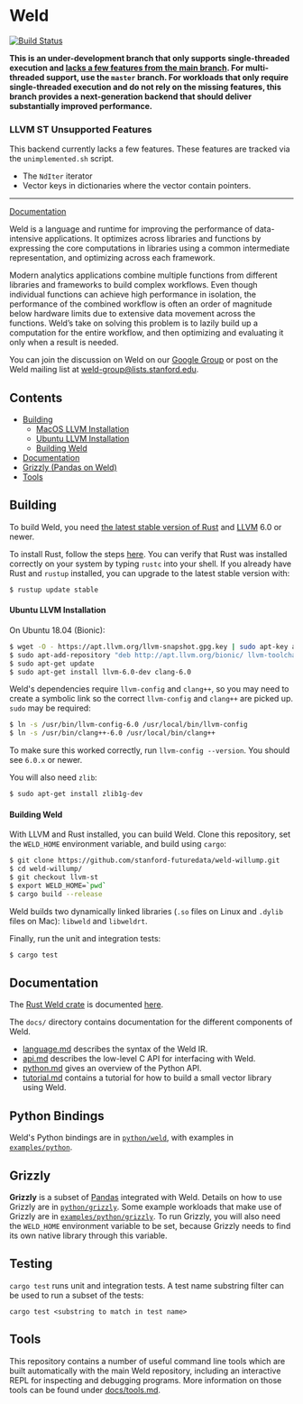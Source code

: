 # Weld

[![Build Status](https://travis-ci.org/weld-project/weld.svg?branch=master)](https://travis-ci.org/weld-project/weld)

**This is an under-development branch that only supports single-threaded execution and [lacks a few features from the main branch](#llvm-st-unsupported-features). For multi-threaded support, use the `master` branch. For workloads that only require single-threaded execution and do not rely on the missing features, this branch provides a next-generation backend that should deliver substantially improved performance.**

### LLVM ST Unsupported Features
This backend currently lacks a few features. These features are tracked via the `unimplemented.sh` script.

* The `NdIter` iterator
* Vector keys in dictionaries where the vector contain pointers.

--- 

[Documentation](https://www.weld.rs/docs/weld/)

Weld is a language and runtime for improving the performance of data-intensive applications. It optimizes across libraries and functions by expressing the core computations in libraries using a common intermediate representation, and optimizing across each framework.

Modern analytics applications combine multiple functions from different libraries and frameworks to build complex workflows. Even though individual functions can achieve high performance in isolation, the performance of the combined workflow is often an order of magnitude below hardware limits due to extensive data movement across the functions. Weld’s take on solving this problem is to lazily build up a computation for the entire workflow, and then optimizing and evaluating it only when a result is needed.

You can join the discussion on Weld on our [Google Group](https://groups.google.com/forum/#!forum/weld-users) or post on the Weld mailing list at [weld-group@lists.stanford.edu](mailto:weld-group@lists.stanford.edu).

## Contents

  * [Building](#building)
      - [MacOS LLVM Installation](#macos-llvm-installation)
      - [Ubuntu LLVM Installation](#ubuntu-llvm-installation)
      - [Building Weld](#building-weld)
  * [Documentation](#documentation)
  * [Grizzly (Pandas on Weld)](#grizzly)
  * [Tools](#tools)

## Building

To build Weld, you need [the latest stable version of Rust](http://rust-lang.org) and [LLVM](http://llvm.org) 6.0 or newer.

To install Rust, follow the steps [here](https://rustup.rs). You can verify that Rust was installed correctly on your system by typing `rustc` into your shell. If you already have Rust and  `rustup` installed, you can upgrade to the latest stable version with:

```bash
$ rustup update stable
```

#### Ubuntu LLVM Installation

On Ubuntu 18.04 (Bionic):
```bash
$ wget -O - https://apt.llvm.org/llvm-snapshot.gpg.key | sudo apt-key add -
$ sudo apt-add-repository "deb http://apt.llvm.org/bionic/ llvm-toolchain-bionic-6.0 main"
$ sudo apt-get update
$ sudo apt-get install llvm-6.0-dev clang-6.0
```
Weld's dependencies require `llvm-config` and `clang++`, so you may need to create a symbolic link so the correct `llvm-config` and `clang++` are picked up. `sudo` may be required:

```bash
$ ln -s /usr/bin/llvm-config-6.0 /usr/local/bin/llvm-config
$ ln -s /usr/bin/clang++-6.0 /usr/local/bin/clang++
```

To make sure this worked correctly, run `llvm-config --version`. You should see `6.0.x` or newer.

You will also need `zlib`:

```bash
$ sudo apt-get install zlib1g-dev
```

#### Building Weld

With LLVM and Rust installed, you can build Weld. Clone this repository, set the `WELD_HOME` environment variable, and build using `cargo`:

```bash
$ git clone https://github.com/stanford-futuredata/weld-willump.git
$ cd weld-willump/
$ git checkout llvm-st
$ export WELD_HOME=`pwd`
$ cargo build --release
```
Weld builds two dynamically linked libraries (`.so` files on Linux and `.dylib` files on Mac): `libweld` and `libweldrt`.

Finally, run the unit and integration tests:

```bash
$ cargo test
```

## Documentation

The [Rust Weld crate](https://crates.io/crates/weld) is documented [here](https://www.weld.rs/docs/weld/).

The `docs/` directory contains documentation for the different components of Weld.

* [language.md](https://github.com/weld-project/weld/blob/master/docs/language.md) describes the syntax of the Weld IR.
* [api.md](https://github.com/weld-project/weld/blob/master/docs/api.md) describes the low-level C API for interfacing with Weld.
* [python.md](https://github.com/weld-project/weld/blob/master/docs/python.md) gives an overview of the Python API.
* [tutorial.md](https://github.com/weld-project/weld/blob/master/docs/tutorial.md) contains a tutorial for how to build a small vector library using Weld.

## Python Bindings

Weld's Python bindings are in [`python/weld`](https://github.com/weld-project/weld/tree/master/python/weld), with examples in [`examples/python`](https://github.com/weld-project/weld/tree/master/examples/python).

## Grizzly

**Grizzly** is a subset of [Pandas](http://pandas.pydata.org/) integrated with Weld. Details on how to use Grizzly are in
[`python/grizzly`](https://github.com/weld-project/weld/tree/master/python/grizzly).
Some example workloads that make use of Grizzly are in [`examples/python/grizzly`](https://github.com/weld-project/weld/tree/master/examples/python/grizzly).
To run Grizzly, you will also need the `WELD_HOME` environment variable to be set, because Grizzly needs to find its own native library through this variable.

## Testing

`cargo test` runs unit and integration tests. A test name substring filter can be used to run a subset of the tests:

   ```
   cargo test <substring to match in test name>
   ```

## Tools

This repository contains a number of useful command line tools which are built
automatically with the main Weld repository, including an interactive REPL for
inspecting and debugging programs.  More information on those tools can be
found under [docs/tools.md](https://github.com/weld-project/weld/tree/master/docs/tools.md).
